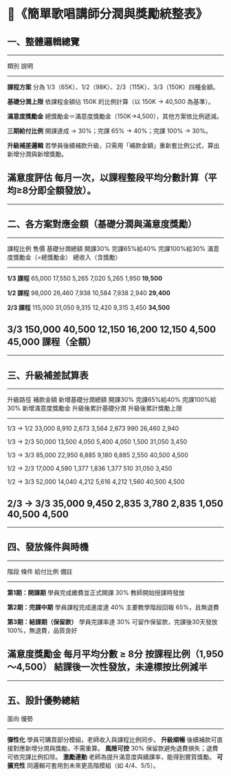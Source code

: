 # 🎯《簡單歌唱講師分潤與獎勵統整表》

## 一、整體邏輯總覽

  --------------------------------------------------------------------------------------------------------------------
  類別                                說明
  ----------------------------------- --------------------------------------------------------------------------------
  **課程方案**                        分為 1/3（65K）、1/2（98K）、2/3（115K）、3/3（150K）四種金額。

  **基礎分潤上限**                    依課程金額佔 150K 的比例計算（以 150K → 40,500 為基準）。

  **滿意度獎勵金**                    總獎勵金＝滿意度獎勵金（150K→4,500），其他方案依比例遞減。

  **三期給付比例**                    開課達成 → 30%；完課 65% → 40%；完課 100% → 30%。

  **升級補差邏輯**                    若學員後續補款升級，只需用「補款金額」重新套比例公式，算出新增分潤與新增獎勵。

  **滿意度評估**                      每月一次，以課程整段平均分數計算（平均≥8分即全額發放）。
  --------------------------------------------------------------------------------------------------------------------

------------------------------------------------------------------------

## 二、各方案對應金額（基礎分潤與滿意度獎勵）

  ---------------------------------------------------------------------------------------------------------------------------------
  課程比例         售價      基礎分潤總額   開課30%   完課65%給40%   完課100%給30%   滿意度獎勵金（=總獎勵金）   總收入（含獎勵）
  ---------------- --------- -------------- --------- -------------- --------------- --------------------------- ------------------
  **1/3 課程**     65,000    17,550         5,265     7,020          5,265           1,950                       **19,500**

  **1/2 課程**     98,000    26,460         7,938     10,584         7,938           2,940                       **29,400**

  **2/3 課程**     115,000   31,050         9,315     12,420         9,315           3,450                       **34,500**

  **3/3            150,000   40,500         12,150    16,200         12,150          4,500                       **45,000**
  課程（全額）**                                                                                                 
  ---------------------------------------------------------------------------------------------------------------------------------

------------------------------------------------------------------------

## 三、升級補差試算表

  ----------------------------------------------------------------------------------------------------------------------------------------------
  升級路徑   補款金額   新增基礎分潤總額   開課30%   完課65%給40%   完課100%給30%   新增滿意度獎勵金   升級後累計基礎分潤   升級後累計獎勵上限
  ---------- ---------- ------------------ --------- -------------- --------------- ------------------ -------------------- --------------------
  1/3 → 1/2  33,000     8,910              2,673     3,564          2,673           990                26,460               2,940

  1/3 → 2/3  50,000     13,500             4,050     5,400          4,050           1,500              31,050               3,450

  1/3 → 3/3  85,000     22,950             6,885     9,180          6,885           2,550              40,500               4,500

  1/2 → 2/3  17,000     4,590              1,377     1,836          1,377           510                31,050               3,450

  1/2 → 3/3  52,000     14,040             4,212     5,616          4,212           1,560              40,500               4,500

  2/3 → 3/3  35,000     9,450              2,835     3,780          2,835           1,050              40,500               4,500
  ----------------------------------------------------------------------------------------------------------------------------------------------

------------------------------------------------------------------------

## 四、發放條件與時機

  ------------------------------------------------------------------------------------------------------------------------
  階段                          條件                     給付比例                     備註
  ----------------------------- ------------------------ ---------------------------- ------------------------------------
  **第1期：開課期**             學員完成繳費並正式開課   30%                          教師開始授課時發放

  **第2期：完課中期**           學員課程完成進度達       40%                          主要教學階段回報
                                65%，且無退費                                         

  **第3期：結課期（保留款）**   學員完課率達             30%                          可留作保留款，完課後30天發放
                                100%，無退費，品質良好                                

  **滿意度獎勵金**              每月平均分數 ≥ 8分       按課程比例（1,950～4,500）   結課後一次性發放，未達標按比例減半
  ------------------------------------------------------------------------------------------------------------------------

------------------------------------------------------------------------

## 五、設計優勢總結

  面向           優勢
  -------------- ------------------------------------------------
  **彈性化**     學員可購買部分模組，老師收入與課程比例同步。
  **升級順暢**   後續補款可直接對應新增分潤與獎勵，不需重算。
  **風險可控**   30% 保留款避免退費損失；退費可依完課比例扣除。
  **激勵連動**   老師為提升滿意度與續課率，能得到實質獎勵。
  **可擴充性**   同邏輯可套用到未來更高階模組（如 4/4、5/5）。
